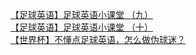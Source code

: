   
[【足球英语】足球英语小课堂 （九）](http://www.dianyue.me/archives/706/43troe5cscuow34j/)  
[【足球英语】足球英语小课堂 （十）](http://www.dianyue.me/archives/737/yndo0aprqxb8vwim/)  
[【世界杯】不懂点足球英语，怎么做伪球迷？](http://www.dianyue.me/archives/995/0fq2xnywio70teao/)